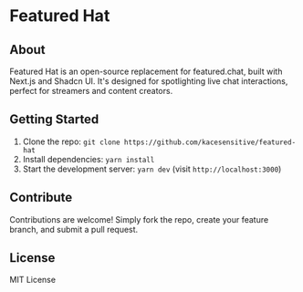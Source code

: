 # Featured Hat

## About
Featured Hat is an open-source replacement for featured.chat, built with Next.js and Shadcn UI. It's designed for spotlighting live chat interactions, perfect for streamers and content creators.

## Getting Started
1. Clone the repo: `git clone https://github.com/kacesensitive/featured-hat`
2. Install dependencies: `yarn install`
3. Start the development server: `yarn dev` (visit `http://localhost:3000`)

## Contribute
Contributions are welcome! Simply fork the repo, create your feature branch, and submit a pull request.

## License
MIT License
